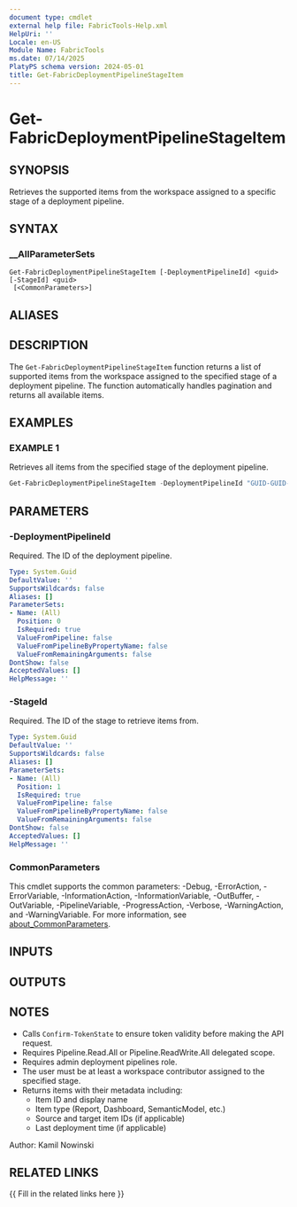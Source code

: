 ```yaml
---
document type: cmdlet
external help file: FabricTools-Help.xml
HelpUri: ''
Locale: en-US
Module Name: FabricTools
ms.date: 07/14/2025
PlatyPS schema version: 2024-05-01
title: Get-FabricDeploymentPipelineStageItem
---
```


# Get-FabricDeploymentPipelineStageItem

## SYNOPSIS

Retrieves the supported items from the workspace assigned to a specific stage of a deployment pipeline.

## SYNTAX

### __AllParameterSets

```
Get-FabricDeploymentPipelineStageItem [-DeploymentPipelineId] <guid> [-StageId] <guid>
 [<CommonParameters>]
```

## ALIASES

## DESCRIPTION

The `Get-FabricDeploymentPipelineStageItem` function returns a list of supported items from the workspace
assigned to the specified stage of a deployment pipeline.
The function automatically handles pagination
and returns all available items.

## EXAMPLES

### EXAMPLE 1

Retrieves all items from the specified stage of the deployment pipeline.

```powershell
Get-FabricDeploymentPipelineStageItem -DeploymentPipelineId "GUID-GUID-GUID-GUID" -StageId "GUID-GUID-GUID-GUID"
```

## PARAMETERS

### -DeploymentPipelineId

Required.
The ID of the deployment pipeline.

```yaml
Type: System.Guid
DefaultValue: ''
SupportsWildcards: false
Aliases: []
ParameterSets:
- Name: (All)
  Position: 0
  IsRequired: true
  ValueFromPipeline: false
  ValueFromPipelineByPropertyName: false
  ValueFromRemainingArguments: false
DontShow: false
AcceptedValues: []
HelpMessage: ''
```

### -StageId

Required.
The ID of the stage to retrieve items from.

```yaml
Type: System.Guid
DefaultValue: ''
SupportsWildcards: false
Aliases: []
ParameterSets:
- Name: (All)
  Position: 1
  IsRequired: true
  ValueFromPipeline: false
  ValueFromPipelineByPropertyName: false
  ValueFromRemainingArguments: false
DontShow: false
AcceptedValues: []
HelpMessage: ''
```

### CommonParameters

This cmdlet supports the common parameters: -Debug, -ErrorAction, -ErrorVariable,
-InformationAction, -InformationVariable, -OutBuffer, -OutVariable, -PipelineVariable,
-ProgressAction, -Verbose, -WarningAction, and -WarningVariable. For more information, see
[about_CommonParameters](https://go.microsoft.com/fwlink/?LinkID=113216).

## INPUTS

## OUTPUTS

## NOTES

- Calls `Confirm-TokenState` to ensure token validity before making the API request.
- Requires Pipeline.Read.All or Pipeline.ReadWrite.All delegated scope.
- Requires admin deployment pipelines role.
- The user must be at least a workspace contributor assigned to the specified stage.
- Returns items with their metadata including:
  - Item ID and display name
  - Item type (Report, Dashboard, SemanticModel, etc.)
  - Source and target item IDs (if applicable)
  - Last deployment time (if applicable)

Author: Kamil Nowinski

## RELATED LINKS

{{ Fill in the related links here }}

